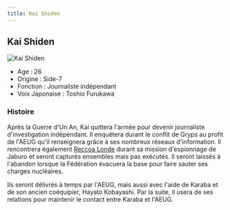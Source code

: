 ```yaml
---
title: Kai Shiden
---
```


Kai Shiden
----------


![Kai Shiden](/images/stories/saga/zetagundam/persos/kai-shiden.png)


* Age : 26
* Origine : Side-7
* Fonction : Journaliste indépendant
* Voix Japonaise : Toshio Furukawa


### Histoire


Après la Guerre d'Un An, Kai quittera l'armée pour devenir journaliste d'investigation indépendant. Il enquêtera durant le conflit de Gryps au profit de l'AEUG qu'il renseignera grâce à ses nombreux réseaux d'information. Il rencontrera également [Reccoa Londe](uc/zeta-gundam/reccoa-londe.html) durant sa mission d'espionnage de Jaburo et seront capturés ensembles mais pas exécutés. Il seront laissés à l'abandon lorsque la Fédération évacuera la base pour faire sauter ses charges nucléaires. 


Ils seront délivrés à temps par l'AEUG, mais aussi avec l'aide de Karaba et de son ancien coéquipier, Hayato Kobayashi. Par la suite, il usera de ses relations pour maintenir le contact entre Karaba et l'AEUG. 


